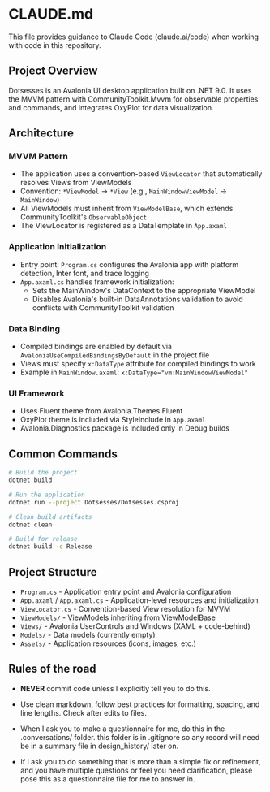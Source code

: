 # CLAUDE.md

This file provides guidance to Claude Code (claude.ai/code) when working with code in this repository.

## Project Overview

Dotsesses is an Avalonia UI desktop application built on .NET 9.0. It uses the MVVM pattern with CommunityToolkit.Mvvm for observable properties and commands, and integrates OxyPlot for data visualization.

## Architecture

### MVVM Pattern
- The application uses a convention-based `ViewLocator` that automatically resolves Views from ViewModels
- Convention: `*ViewModel` → `*View` (e.g., `MainWindowViewModel` → `MainWindow`)
- All ViewModels must inherit from `ViewModelBase`, which extends CommunityToolkit's `ObservableObject`
- The ViewLocator is registered as a DataTemplate in `App.axaml`

### Application Initialization
- Entry point: `Program.cs` configures the Avalonia app with platform detection, Inter font, and trace logging
- `App.axaml.cs` handles framework initialization:
  - Sets the MainWindow's DataContext to the appropriate ViewModel
  - Disables Avalonia's built-in DataAnnotations validation to avoid conflicts with CommunityToolkit validation

### Data Binding
- Compiled bindings are enabled by default via `AvaloniaUseCompiledBindingsByDefault` in the project file
- Views must specify `x:DataType` attribute for compiled bindings to work
- Example in `MainWindow.axaml`: `x:DataType="vm:MainWindowViewModel"`

### UI Framework
- Uses Fluent theme from Avalonia.Themes.Fluent
- OxyPlot theme is included via StyleInclude in `App.axaml`
- Avalonia.Diagnostics package is included only in Debug builds

## Common Commands

```bash
# Build the project
dotnet build

# Run the application
dotnet run --project Dotsesses/Dotsesses.csproj

# Clean build artifacts
dotnet clean

# Build for release
dotnet build -c Release
```

## Project Structure

- `Program.cs` - Application entry point and Avalonia configuration
- `App.axaml` / `App.axaml.cs` - Application-level resources and initialization
- `ViewLocator.cs` - Convention-based View resolution for MVVM
- `ViewModels/` - ViewModels inheriting from ViewModelBase
- `Views/` - Avalonia UserControls and Windows (XAML + code-behind)
- `Models/` - Data models (currently empty)
- `Assets/` - Application resources (icons, images, etc.)

## Rules of the road

- **NEVER** commit code unless I explicitly tell you to do this.

- Use clean markdown, follow best practices for formatting, spacing, and line lengths.
Check after edits to files.

- When I ask you to make a questionnaire for me, do this in the .conversations/ folder. this folder
is in .gitignore so any record will need be in a summary file in design_history/ later on.

- If I ask you to do something that is more than a simple fix or refinement, and you have
multiple questions or feel you need clarification, please pose this as a questionnaire file
for me to answer in.
